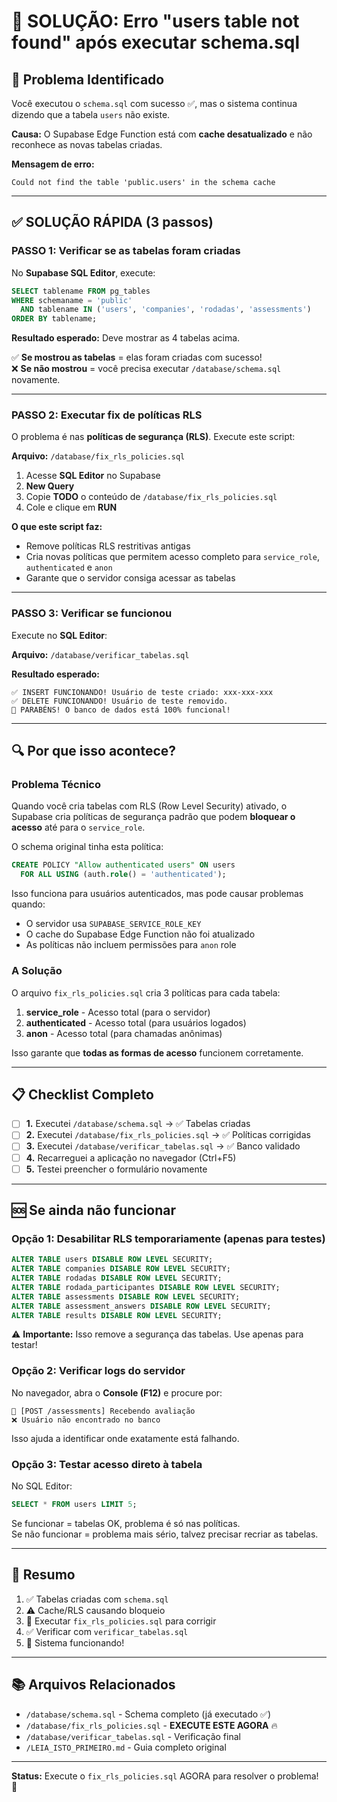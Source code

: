 # 🔧 SOLUÇÃO: Erro "users table not found" após executar schema.sql

## 🎯 Problema Identificado

Você executou o `schema.sql` com sucesso ✅, mas o sistema continua dizendo que a tabela `users` não existe.

**Causa:** O Supabase Edge Function está com **cache desatualizado** e não reconhece as novas tabelas criadas.

**Mensagem de erro:**
```
Could not find the table 'public.users' in the schema cache
```

---

## ✅ SOLUÇÃO RÁPIDA (3 passos)

### **PASSO 1: Verificar se as tabelas foram criadas**

No **Supabase SQL Editor**, execute:

```sql
SELECT tablename FROM pg_tables 
WHERE schemaname = 'public' 
  AND tablename IN ('users', 'companies', 'rodadas', 'assessments')
ORDER BY tablename;
```

**Resultado esperado:** Deve mostrar as 4 tabelas acima.

✅ **Se mostrou as tabelas** = elas foram criadas com sucesso!  
❌ **Se não mostrou** = você precisa executar `/database/schema.sql` novamente.

---

### **PASSO 2: Executar fix de políticas RLS**

O problema é nas **políticas de segurança (RLS)**. Execute este script:

**Arquivo:** `/database/fix_rls_policies.sql`

1. Acesse **SQL Editor** no Supabase
2. **New Query**
3. Copie **TODO** o conteúdo de `/database/fix_rls_policies.sql`
4. Cole e clique em **RUN**

**O que este script faz:**
- Remove políticas RLS restritivas antigas
- Cria novas políticas que permitem acesso completo para `service_role`, `authenticated` e `anon`
- Garante que o servidor consiga acessar as tabelas

---

### **PASSO 3: Verificar se funcionou**

Execute no **SQL Editor**:

**Arquivo:** `/database/verificar_tabelas.sql`

**Resultado esperado:**
```
✅ INSERT FUNCIONANDO! Usuário de teste criado: xxx-xxx-xxx
✅ DELETE FUNCIONANDO! Usuário de teste removido.
🎉 PARABÉNS! O banco de dados está 100% funcional!
```

---

## 🔍 Por que isso acontece?

### Problema Técnico

Quando você cria tabelas com RLS (Row Level Security) ativado, o Supabase cria políticas de segurança padrão que podem **bloquear o acesso** até para o `service_role`.

O schema original tinha esta política:

```sql
CREATE POLICY "Allow authenticated users" ON users
  FOR ALL USING (auth.role() = 'authenticated');
```

Isso funciona para usuários autenticados, mas pode causar problemas quando:
- O servidor usa `SUPABASE_SERVICE_ROLE_KEY`
- O cache do Supabase Edge Function não foi atualizado
- As políticas não incluem permissões para `anon` role

### A Solução

O arquivo `fix_rls_policies.sql` cria 3 políticas para cada tabela:

1. **service_role** - Acesso total (para o servidor)
2. **authenticated** - Acesso total (para usuários logados)
3. **anon** - Acesso total (para chamadas anônimas)

Isso garante que **todas as formas de acesso** funcionem corretamente.

---

## 📋 Checklist Completo

- [ ] **1.** Executei `/database/schema.sql` → ✅ Tabelas criadas
- [ ] **2.** Executei `/database/fix_rls_policies.sql` → ✅ Políticas corrigidas
- [ ] **3.** Executei `/database/verificar_tabelas.sql` → ✅ Banco validado
- [ ] **4.** Recarreguei a aplicação no navegador (Ctrl+F5)
- [ ] **5.** Testei preencher o formulário novamente

---

## 🆘 Se ainda não funcionar

### Opção 1: Desabilitar RLS temporariamente (apenas para testes)

```sql
ALTER TABLE users DISABLE ROW LEVEL SECURITY;
ALTER TABLE companies DISABLE ROW LEVEL SECURITY;
ALTER TABLE rodadas DISABLE ROW LEVEL SECURITY;
ALTER TABLE rodada_participantes DISABLE ROW LEVEL SECURITY;
ALTER TABLE assessments DISABLE ROW LEVEL SECURITY;
ALTER TABLE assessment_answers DISABLE ROW LEVEL SECURITY;
ALTER TABLE results DISABLE ROW LEVEL SECURITY;
```

⚠️ **Importante:** Isso remove a segurança das tabelas. Use apenas para testar!

### Opção 2: Verificar logs do servidor

No navegador, abra o **Console (F12)** e procure por:
```
💾 [POST /assessments] Recebendo avaliação
❌ Usuário não encontrado no banco
```

Isso ajuda a identificar onde exatamente está falhando.

### Opção 3: Testar acesso direto à tabela

No SQL Editor:
```sql
SELECT * FROM users LIMIT 5;
```

Se funcionar = tabelas OK, problema é só nas políticas.  
Se não funcionar = problema mais sério, talvez precisar recriar as tabelas.

---

## 🎯 Resumo

1. ✅ Tabelas criadas com `schema.sql`
2. ⚠️ Cache/RLS causando bloqueio
3. 🔧 Executar `fix_rls_policies.sql` para corrigir
4. ✅ Verificar com `verificar_tabelas.sql`
5. 🚀 Sistema funcionando!

---

## 📚 Arquivos Relacionados

- `/database/schema.sql` - Schema completo (já executado ✅)
- `/database/fix_rls_policies.sql` - **EXECUTE ESTE AGORA** 🔥
- `/database/verificar_tabelas.sql` - Verificação final
- `/LEIA_ISTO_PRIMEIRO.md` - Guia completo original

---

**Status:** Execute o `fix_rls_policies.sql` AGORA para resolver o problema! 🚀
